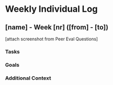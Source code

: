 # Weekly Individual Log

## [name] - Week [nr] ([from] - [to])

[attach screenshot from Peer Eval Questions]

### Tasks

### Goals

### Additional Context
